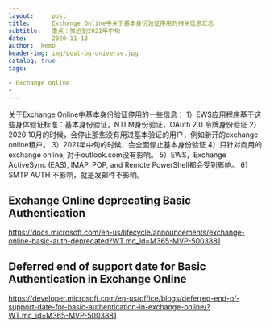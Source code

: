 ```yaml
---
layout:     post
title:      Exchange Online中关于基本身份验证停用的相关信息汇总
subtitle:   重点：推迟到2021年中旬
date:       2020-11-18
author:  Nemo
header-img: img/post-bg-universe.jpg
catalog: true
tags:

- Exchange online
- 
---
```




关于Exchange Online中基本身份验证停用的一些信息：
1）EWS应用程序基于这些身体验证标准：基本身份验证，NTLM身份验证，OAuth 2.0 令牌身份验证
2）2020 10月的时候，会停止那些没有用过基本验证的用户，例如新开的exchange online租户。
3）2021年中旬的时候，会全面停止基本身份验证
4）只针对商用的exchange online, 对于outlook.com没有影响。
5）EWS，Exchange ActiveSync (EAS), IMAP, POP, and Remote PowerShell都会受到影响。
6）SMTP AUTH 不影响，就是发邮件不影响。



## Exchange Online deprecating Basic Authentication

https://docs.microsoft.com/en-us/lifecycle/announcements/exchange-online-basic-auth-deprecated?WT.mc_id=M365-MVP-5003881

## Deferred end of support date for Basic Authentication in Exchange Online

https://developer.microsoft.com/en-us/office/blogs/deferred-end-of-support-date-for-basic-authentication-in-exchange-online/?WT.mc_id=M365-MVP-5003881





